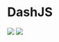 # DashJS

[![](https://images.microbadger.com/badges/image/unibaktr/dashjs.svg)](https://microbadger.com/images/unibaktr/dashjs "Get your own image badge on microbadger.com") [![](https://images.microbadger.com/badges/version/unibaktr/dashjs.svg)](https://microbadger.com/images/unibaktr/dashjs "Get your own version badge on microbadger.com")
